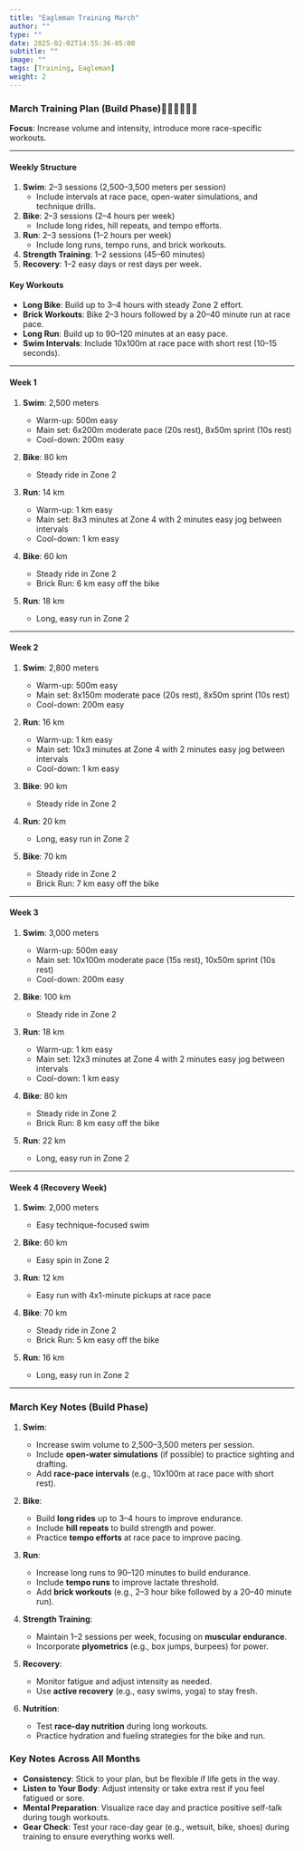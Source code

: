 ```yaml
---
title: "Eagleman Training March"
author: ""
type: ""
date: 2025-02-02T14:55:36-05:00
subtitle: ""
image: ""
tags: [Training, Eagleman]
weight: 2
---
```

### **March Training Plan (Build Phase)**🏊‍♂️🚴‍♂️🏃‍♂️  
**Focus**: Increase volume and intensity, introduce more race-specific workouts.

---


#### **Weekly Structure**  
1. **Swim**: 2–3 sessions (2,500–3,500 meters per session)  
   - Include intervals at race pace, open-water simulations, and technique drills.  
2. **Bike**: 2–3 sessions (2–4 hours per week)  
   - Include long rides, hill repeats, and tempo efforts.  
3. **Run**: 2–3 sessions (1–2 hours per week)  
   - Include long runs, tempo runs, and brick workouts.  
4. **Strength Training**: 1–2 sessions (45–60 minutes)  
5. **Recovery**: 1–2 easy days or rest days per week.  

#### **Key Workouts**  
- **Long Bike**: Build up to 3–4 hours with steady Zone 2 effort.  
- **Brick Workouts**: Bike 2–3 hours followed by a 20–40 minute run at race pace.  
- **Long Run**: Build up to 90–120 minutes at an easy pace.  
- **Swim Intervals**: Include 10x100m at race pace with short rest (10–15 seconds).  

---

#### **Week 1**  
1. **Swim**: 2,500 meters  
   - Warm-up: 500m easy  
   - Main set: 6x200m moderate pace (20s rest), 8x50m sprint (10s rest)  
   - Cool-down: 200m easy  

2. **Bike**: 80 km  
   - Steady ride in Zone 2  

3. **Run**: 14 km  
   - Warm-up: 1 km easy  
   - Main set: 8x3 minutes at Zone 4 with 2 minutes easy jog between intervals  
   - Cool-down: 1 km easy  

4. **Bike**: 60 km  
   - Steady ride in Zone 2  
   - Brick Run: 6 km easy off the bike  

5. **Run**: 18 km  
   - Long, easy run in Zone 2  

---

#### **Week 2**  
1. **Swim**: 2,800 meters  
   - Warm-up: 500m easy  
   - Main set: 8x150m moderate pace (20s rest), 8x50m sprint (10s rest)  
   - Cool-down: 200m easy  

2. **Run**: 16 km  
   - Warm-up: 1 km easy  
   - Main set: 10x3 minutes at Zone 4 with 2 minutes easy jog between intervals  
   - Cool-down: 1 km easy  

3. **Bike**: 90 km  
   - Steady ride in Zone 2  

4. **Run**: 20 km  
   - Long, easy run in Zone 2  

5. **Bike**: 70 km  
   - Steady ride in Zone 2  
   - Brick Run: 7 km easy off the bike  

---

#### **Week 3**  
1. **Swim**: 3,000 meters  
   - Warm-up: 500m easy  
   - Main set: 10x100m moderate pace (15s rest), 10x50m sprint (10s rest)  
   - Cool-down: 200m easy  

2. **Bike**: 100 km  
   - Steady ride in Zone 2  

3. **Run**: 18 km  
   - Warm-up: 1 km easy  
   - Main set: 12x3 minutes at Zone 4 with 2 minutes easy jog between intervals  
   - Cool-down: 1 km easy  

4. **Bike**: 80 km  
   - Steady ride in Zone 2  
   - Brick Run: 8 km easy off the bike  

5. **Run**: 22 km  
   - Long, easy run in Zone 2  

---

#### **Week 4 (Recovery Week)**  
1. **Swim**: 2,000 meters  
   - Easy technique-focused swim  

2. **Bike**: 60 km  
   - Easy spin in Zone 2  

3. **Run**: 12 km  
   - Easy run with 4x1-minute pickups at race pace  

4. **Bike**: 70 km  
   - Steady ride in Zone 2  
   - Brick Run: 5 km easy off the bike  

5. **Run**: 16 km  
   - Long, easy run in Zone 2 

---

### **March Key Notes (Build Phase)**  

1. **Swim**:  
   - Increase swim volume to 2,500–3,500 meters per session.  
   - Include **open-water simulations** (if possible) to practice sighting and drafting.  
   - Add **race-pace intervals** (e.g., 10x100m at race pace with short rest).  

2. **Bike**:  
   - Build **long rides** up to 3–4 hours to improve endurance.  
   - Include **hill repeats** to build strength and power.  
   - Practice **tempo efforts** at race pace to improve pacing.  

3. **Run**:  
   - Increase long runs to 90–120 minutes to build endurance.  
   - Include **tempo runs** to improve lactate threshold.  
   - Add **brick workouts** (e.g., 2–3 hour bike followed by a 20–40 minute run).  

4. **Strength Training**:  
   - Maintain 1–2 sessions per week, focusing on **muscular endurance**.  
   - Incorporate **plyometrics** (e.g., box jumps, burpees) for power.  

5. **Recovery**:  
   - Monitor fatigue and adjust intensity as needed.  
   - Use **active recovery** (e.g., easy swims, yoga) to stay fresh.  

6. **Nutrition**:  
   - Test **race-day nutrition** during long workouts.  
   - Practice hydration and fueling strategies for the bike and run.  
   
### **Key Notes Across All Months**  
- **Consistency**: Stick to your plan, but be flexible if life gets in the way.  
- **Listen to Your Body**: Adjust intensity or take extra rest if you feel fatigued or sore.  
- **Mental Preparation**: Visualize race day and practice positive self-talk during tough workouts.  
- **Gear Check**: Test your race-day gear (e.g., wetsuit, bike, shoes) during training to ensure everything works well. 